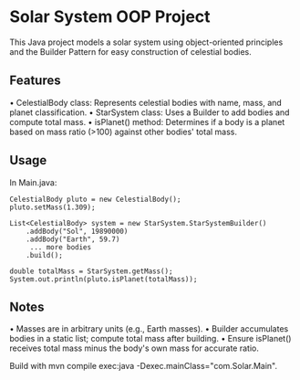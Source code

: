 # Solar System OOP Project

This Java project models a solar system using object-oriented principles and the Builder Pattern for easy construction of celestial bodies.

## Features

• CelestialBody class: Represents celestial bodies with name, mass, and planet classification.
• StarSystem class: Uses a Builder to add bodies and compute total mass.
• isPlanet() method: Determines if a body is a planet based on mass ratio (>100) against other bodies' total mass.

## Usage

In Main.java:
```
CelestialBody pluto = new CelestialBody();
pluto.setMass(1.309);

List<CelestialBody> system = new StarSystem.StarSystemBuilder()
    .addBody("Sol", 19890000)
    .addBody("Earth", 59.7)
     ... more bodies
    .build();

double totalMass = StarSystem.getMass();
System.out.println(pluto.isPlanet(totalMass));
```
## Notes

• Masses are in arbitrary units (e.g., Earth masses).
• Builder accumulates bodies in a static list; compute total mass after building.
• Ensure isPlanet() receives total mass minus the body's own mass for accurate ratio.

Build with mvn compile exec:java -Dexec.mainClass="com.Solar.Main".
